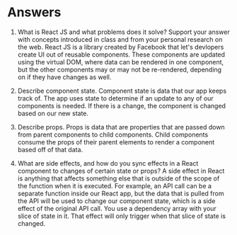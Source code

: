 # Answers

1. What is React JS and what problems does it solve? Support your answer with concepts introduced in class and from your personal research on the web.
    React JS is a library created by Facebook that let's devlopers create UI out of reusable components. These components are updated using the virtual DOM, where data can be rendered in one component, but the other components may or may not be re-rendered, depending on if they have changes as well.

1. Describe component state.
    Component state is data that our app keeps track of. The app uses state to determine if an update to any of our components is needed. If there is a change, the component is changed based on our new state.

1. Describe props.
    Props is data that are properties that are passed down from parent components to child components. Child components consume the props of their parent elements to render a component based off of that data.

1. What are side effects, and how do you sync effects in a React component to changes of certain state or props?
    A side effect in React is anything that affects something else that is outside of the scope of the function when it is executed. For example, an API call can be a separate function inside our React app, but the data that is pulled from the API will be used to change our component state, which is a side effect of the original API call. You use a dependency array with your slice of state in it. That effect will only trigger when that slice of state is changed.
